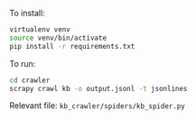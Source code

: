 To install:

```bash
virtualenv venv
source venv/bin/activate
pip install -r requirements.txt
```

To run:
```bash
cd crawler
scrapy crawl kb -o output.jsonl -t jsonlines
```

Relevant file:
`kb_crawler/spiders/kb_spider.py`
